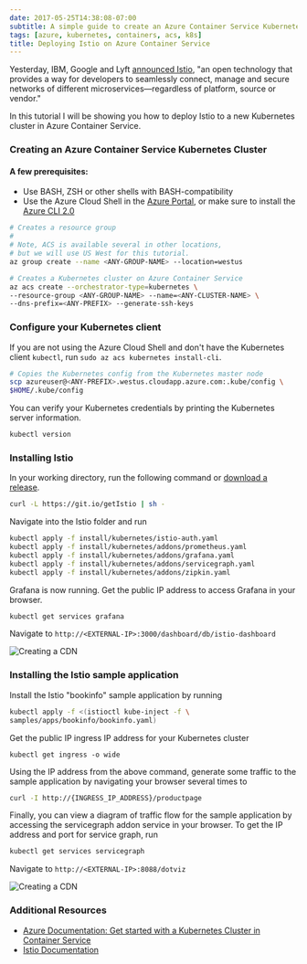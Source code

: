 ```yaml
---
date: 2017-05-25T14:38:08-07:00
subtitle: A simple guide to create an Azure Container Service Kubernetes cluster and deploying Istio to it.
tags: [azure, kubernetes, containers, acs, k8s]
title: Deploying Istio on Azure Container Service
---
```

Yesterday, IBM, Google and Lyft [announced Istio](https://developer.ibm.com/dwblog/2017/istio/), "an open technology that provides a way for developers to seamlessly connect, manage and secure networks of different microservices—regardless of platform, source or vendor." 
<!--more-->
In this tutorial I will be showing you how to deploy Istio to a new Kubernetes cluster in Azure Container Service.

### Creating an Azure Container Service Kubernetes Cluster

#### A few prerequisites:

- Use BASH, ZSH or other shells with BASH-compatibility
- Use the Azure Cloud Shell in the [Azure Portal](https://portal.azure.com), or make sure to install the [Azure CLI 2.0](https://docs.microsoft.com/en-us/cli/azure/install-azure-cli)


```bash
# Creates a resource group
#
# Note, ACS is available several in other locations,
# but we will use US West for this tutorial.
az group create --name <ANY-GROUP-NAME> --location=westus
```

```bash
# Creates a Kubernetes cluster on Azure Container Service
az acs create --orchestrator-type=kubernetes \
--resource-group <ANY-GROUP-NAME> --name=<ANY-CLUSTER-NAME> \
--dns-prefix=<ANY-PREFIX> --generate-ssh-keys
```

### Configure your Kubernetes client

If you are not using the Azure Cloud Shell and don't have the Kubernetes client `kubectl`, run `sudo az acs kubernetes install-cli`.

```bash
# Copies the Kubernetes config from the Kubernetes master node
scp azureuser@<ANY-PREFIX>.westus.cloudapp.azure.com:.kube/config \
$HOME/.kube/config
```

You can verify your Kubernetes credentials by printing the Kubernetes server information.

```bash
kubectl version
```

### Installing Istio

In your working directory, run the following command or [download a release](https://github.com/istio/istio/releases).

```bash
curl -L https://git.io/getIstio | sh -
```

Navigate into the Istio folder and run

```bash
kubectl apply -f install/kubernetes/istio-auth.yaml
kubectl apply -f install/kubernetes/addons/prometheus.yaml
kubectl apply -f install/kubernetes/addons/grafana.yaml
kubectl apply -f install/kubernetes/addons/servicegraph.yaml
kubectl apply -f install/kubernetes/addons/zipkin.yaml
```

Grafana is now running. Get the public IP address to access Grafana in your browser.

```bash
kubectl get services grafana
```

Navigate to `http://<EXTERNAL-IP>:3000/dashboard/db/istio-dashboard`

![Creating a CDN](/img/deploying-istio/grafana.png)

### Installing the Istio sample application

Install the Istio "bookinfo" sample application by running

```bash
kubectl apply -f <(istioctl kube-inject -f \
samples/apps/bookinfo/bookinfo.yaml)
```

Get the public IP ingress IP address for your Kubernetes cluster
```
kubectl get ingress -o wide
```

Using the IP address from the above command, generate some traffic to the sample application by navigating your browser several times to
```bash
curl -I http://{INGRESS_IP_ADDRESS}/productpage
```

Finally, you can view a diagram of traffic flow for the sample application by accessing the servicegraph addon service in your browser. To get the IP address and port for service graph, run

```bash
kubectl get services servicegraph
```

Navigate to `http://<EXTERNAL-IP>:8088/dotviz`

![Creating a CDN](/img/deploying-istio/servicegraph.png)

### Additional Resources

- [Azure Documentation: Get started with a Kubernetes Cluster in Container Service](https://docs.microsoft.com/en-us/azure/container-service/container-service-kubernetes-walkthrough)
- [Istio Documentation](https://istio.io/docs/)